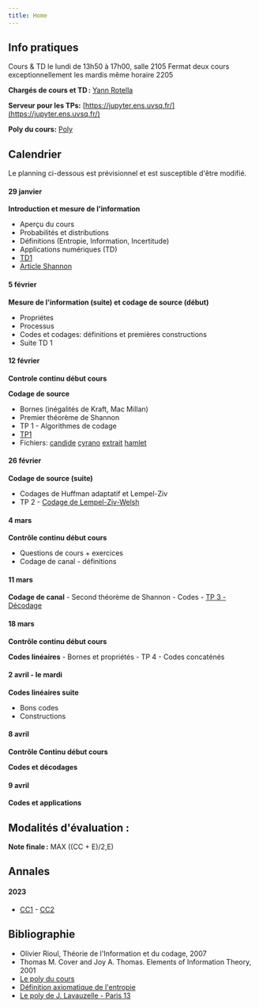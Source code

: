 ```yaml
---
title: Home
---
```


## Info pratiques

Cours & TD le lundi de 13h50 à 17h00, salle 2105 Fermat deux cours exceptionnellement les mardis même horaire 2205

**Chargés de cours et TD :** [Yann Rotella](https://rotella.fr/)

**Serveur pour les TPs:** [https://jupyter.ens.uvsq.fr/](https://jupyter.ens.uvsq.fr/)

**Poly du cours:** [Poly](tds/poly.pdf)

## Calendrier

Le planning ci-dessous est prévisionnel et est susceptible d'être modifié.

#### 29 janvier 

**Introduction et mesure de l'information**
   - Aperçu du cours
   - Probabilités et distributions
   - Définitions (Entropie, Information, Incertitude)
   - Applications numériques (TD)
   - [TD1](tds/TD1.pdf)
   - [Article Shannon](tds/shannon.pdf)


#### 5 février 

**Mesure de l'information (suite) et codage de source (début)**
   - Propriétes
   - Processus
   - Codes et codages: définitions et premières constructions
   - Suite TD 1

   
#### 12 février 

**Controle continu début cours**
   
**Codage de source**
  - Bornes (inégalités de Kraft, Mac Millan)
  - Premier théorème de Shannon
  - TP 1 - Algorithmes de codage
  - [TP1](tds/tp1/TP1.ipynb)
  - Fichiers: [candide](tds/tp1/candide.txt) [cyrano](tds/tp1/cyrano.txt) [extrait](tds/tp1/extrait.txt) [hamlet](tds/tp1/hamlet.txt)


#### 26 février 

**Codage de source (suite)**
   - Codages de Huffman adaptatif et Lempel-Ziv 
   - TP 2 - [Codage de Lempel-Ziv-Welsh](tds/tp2/TP2.ipynb)
    

#### 4 mars 

**Contrôle continu début cours**
   - Questions de cours + exercices
   - Codage de canal - définitions

#### 11 mars

**Codage de canal**
    - Second théorème de Shannon
    - Codes
    - [TP 3 - Décodage](tds/tp3/TP3.ipynb)

#### 18 mars 

**Contrôle continu début cours**

**Codes linéaires**
    - Bornes et propriétés
    - TP 4 - Codes concaténés
    
#### 2 avril - le mardi

**Codes linéaires suite**
   - Bons codes 
   - Constructions

#### 8 avril

**Contrôle Continu début cours**

**Codes et décodages**

#### 9 avril

**Codes et applications**



## Modalités d'évaluation :


**Note finale :** MAX ((CC + E)/2,E)

## Annales 
#### 2023
   - [CC1](annales/CC1.pdf)
	- [CC2](annales/CC2.pdf)
  


## Bibliographie

   - Olivier Rioul, Théorie de l'Information et du codage, 2007
   - Thomas M. Cover and Joy A. Thomas. Elements of Information Theory, 2001
   - [Le poly du cours](tds/poly.pdf)
   - [Définition axiomatique de l'entropie](https://arrowtheory.com/pub/notes/025-faddeev-entropy.html)
   - [Le poly de J. Lavauzelle - Paris 13](https://www.math.univ-paris13.fr/~lavauzelle/teaching/2020-21/docs/TI-poly-cours.pdf)
   


